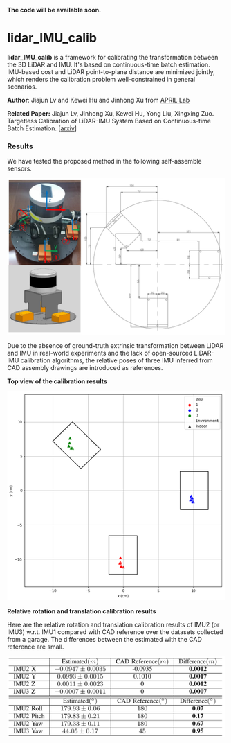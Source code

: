 **The code will be available soon.**

# lidar_IMU_calib

**lidar_IMU_calib** is a framework for calibrating the transformation between the 3D LiDAR and IMU. It's based on continuous-time batch estimation. IMU-based cost and LiDAR point-to-plane distance are minimized jointly, which renders the calibration problem well-constrained in general scenarios.

**Author**: Jiajun Lv and Kewei Hu and Jinhong Xu from [APRIL Lab](https://github.com/APRIL-ZJU)

**Related Paper:** Jiajun Lv, Jinhong Xu, Kewei Hu, Yong Liu, Xingxing Zuo. Targetless Calibration of LiDAR-IMU System Based on Continuous-time Batch Estimation. [[arxiv](https://arxiv.org/pdf/2007.14759.pdf)]

### Results

We have tested the proposed method in the following self-assemble sensors. 

![sensors](./results/sensors.png)

Due to the absence of ground-truth extrinsic transformation between LiDAR and IMU in real-world experiments and the lack of open-sourced LiDAR-IMU calibration algorithms, the relative poses of three IMU inferred from CAD assembly drawings are introduced as references. 

**Top view of the calibration results**

![px-py-indoor8](./results/px-py-indoor8.png)

**Relative rotation and translation calibration results**

Here are the relative rotation and translation calibration results of IMU2 (or IMU3) w.r.t. IMU1 compared with CAD reference over the datasets collected from a garage. The differences between the estimated with the CAD reference are small.

![relative_results](./results/relative_results.png)

